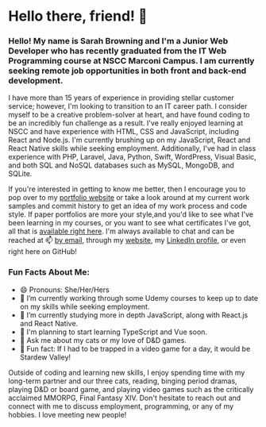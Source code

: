 # Hello there, friend! 👋

### Hello! My name is Sarah Browning and I'm a Junior Web Developer who has recently graduated from the IT Web Programming course at NSCC Marconi Campus. I am currently seeking remote job opportunities in both front and back-end development.

I have more than 15 years of experience in providing stellar customer service; however, I'm looking to transition to an IT career path. I consider myself to be a creative problem-solver at heart, and have found coding to be an incredibly fun challenge as a result. I've really enjoyed learning at NSCC and have experience with HTML, CSS and JavaScript, including React and Node.js. I'm currently brushing up on my JavaScript, React and React Native skills while seeking employment. Additionally, I've had in class experience with PHP, Laravel, Java, Python, Swift, WordPress, Visual Basic, and both SQL and NoSQL databases such as MySQL, MongoDB, and SQLite.

If you're interested in getting to know me better, then I encourage you to pop over to my [portfolio website](https://sarahbrowning.codes) or take a look around at my current work samples and commit history to get an idea of my work process and code style. If paper portfolios are more your style,and you'd like to see what I've been learning in my courses, or you want to see what certificates I've got, all that is [available right here](https://github.com/sarah-browning/sarah-browning/files/7653054/Portfolio-Y2-2021.pdf). I'm always available to chat and can be reached at 📫 [by email](mailto:browning.sarah.a@gmail.com), through my [website](https://sarahbrowning.codes), my [LinkedIn profile](https://www.linkedin.com/in/sarah-browning-dev/), or even right here on GitHub!

### Fun Facts About Me:
- 😄 Pronouns: She/Her/Hers
- 🔭 I’m currently working through some Udemy courses to keep up to date on my skills while seeking employment.
- 🌱 I’m currently studying more in depth JavaScript, along with React.js and React Native.
- 💭 I'm planning to start learning TypeScript and Vue soon.
- 💬 Ask me about my cats or my love of D&D games.
- 🐔 Fun fact: If I had to be trapped in a video game for a day, it would be Stardew Valley!

Outside of coding and learning new skills, I enjoy spending time with my long-term partner and our three cats, reading, binging period dramas, playing D&D or board game, and playing video games such as the critically acclaimed MMORPG, Final Fantasy XIV. Don't hesitate to reach out and connect with me to discuss employment, programming, or any of my hobbies. I love meeting new people!
